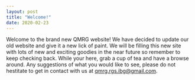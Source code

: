 ```yaml
---
layout: post
title: "Welcome!"
date: 2020-02-23
---
```


Welcome to the brand new QMRG website! We have decided to update our old website and give it a new lick of paint. We will be filling this new site with lots of new and exciting goodies in the near future so remember to keep checking back. While your here, grab a cup of tea and have a browse around. Any suggestions of what you would like to see, please do not hestitate to get in contact with us at qmrg.rgs.ibg@gmail.com.
